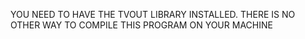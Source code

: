 YOU NEED TO HAVE THE TVOUT LIBRARY INSTALLED. THERE IS NO OTHER WAY TO COMPILE THIS PROGRAM ON YOUR MACHINE